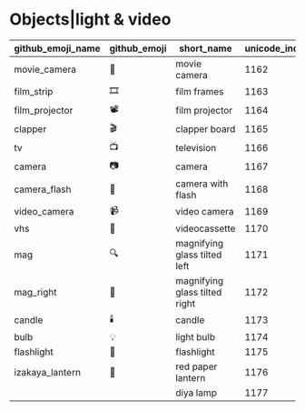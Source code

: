# Objects|light & video

|github_emoji_name|github_emoji|short_name|unicode_index|
|---|---|---|---|
|movie_camera|:movie_camera:|movie camera|1162|
|film_strip|:film_strip:|film frames|1163|
|film_projector|:film_projector:|film projector|1164|
|clapper|:clapper:|clapper board|1165|
|tv|:tv:|television|1166|
|camera|:camera:|camera|1167|
|camera_flash|:camera_flash:|camera with flash|1168|
|video_camera|:video_camera:|video camera|1169|
|vhs|:vhs:|videocassette|1170|
|mag|:mag:|magnifying glass tilted left|1171|
|mag_right|:mag_right:|magnifying glass tilted right|1172|
|candle|:candle:|candle|1173|
|bulb|:bulb:|light bulb|1174|
|flashlight|:flashlight:|flashlight|1175|
|izakaya_lantern|:izakaya_lantern:|red paper lantern|1176|
|||diya lamp|1177|
